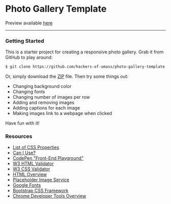 # Photo Gallery Template

Preview available [here](https://raw.githack.com/hackers-of-umass/photo-gallery-template/master/index.html)

---

### Getting Started

This is a starter project for creating a responsive photo gallery. Grab it
from GitHub to play around:

```sh
$ git clone https://github.com/hackers-of-umass/photo-gallery-template.git
```

Or, simply download the [ZIP](https://github.com/hackers-of-umass/photo-gallery-template/archive/master.zip) file.
Then try some things out:

* Changing background color
* Changing fonts
* Changing number of images per row
* Adding and removing images
* Adding captions for each image
* Making images link to a webpage when clicked

Have fun with it!

### Resources

* [List of CSS Properties](http://www.w3schools.com/cssref/)
* [Can I Use?](http://caniuse.com/)
* [CodePen "Front-End Playground"](http://codepen.io/)
* [W3 HTML Validator](http://validator.w3.org/)
* [W3 CSS Validator](jigsaw.w3.org/css-validator/)
* [HTML Overview](https://developer.mozilla.org/en-US/docs/Web/Guide/HTML/Introduction)
* [Placeholder Image Service](http://placehold.it/)
* [Google Fonts](http://www.google.com/fonts)
* [Bootstrap CSS Framework](http://getbootstrap.com/)
* [Chrome Developer Tools Overview](https://developer.chrome.com/devtools)
